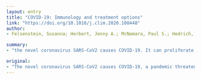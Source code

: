 ```yaml
---
layout: entry
title: "COVID-19: Immunology and treatment options"
link: "https://doi.org/10.1016/j.clim.2020.108448"
author:
- Felsenstein, Susanna; Herbert, Jenny A.; McNamara, Paul S.; Hedrich, Christian M.

summary:
- "the novel coronavirus SARS-CoV2 causes COVID-19. It can proliferate, unhindered, in primarily infected tissues. Infection of monocytes/macrophages and/or recruitment of uninfected immune cells can result in massive inflammatory responses later in the disease. Antiviral agents and immune modulating treatments are currently being trialled."

original:
- "The novel coronavirus SARS-CoV2 causes COVID-19, a pandemic threatening millions. As protective immunity does not exist in humans and the virus is capable of escaping innate immune responses, it can proliferate, unhindered, in primarily infected tissues. Subsequent cell death results in the release of virus particles and intracellular components to the extracellular space, which result in immune cell recruitment, the generation of immune complexes and associated damage. Infection of monocytes/macrophages and/or recruitment of uninfected immune cells can result in massive inflammatory responses later in the disease. Uncontrolled production of pro-inflammatory mediators contributes to ARDS and cytokine storm syndrome. Antiviral agents and immune modulating treatments are currently being trialled. Understanding immune evasion strategies of SARS-CoV2 and the resulting delayed massive immune response will result in the identification of biomarkers that predict outcomes as well as phenotype and disease stage specific treatments that will likely include both antiviral and immune modulating agents."
---
```


